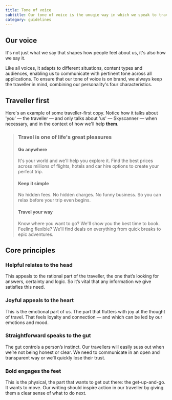 ```yaml
---
title: Tone of voice
subtitle: Our tone of voice is the unuqie way in which we speak to travellers, partners and ourselves.
category: guidelines
---
```


## Our voice

It's not just what we say that shapes how people feel about us, it's also how we say it.

Like all voices, it adapts to different situations, content types and audiences, enabling us to communicate with pertinent tone across all applications. To ensure that our tone of voice is on brand, we always keep the traveller in mind, combining our personality's four characteristics.

## Traveller first

Here's an example of some traveller-first copy. Notice how it talks about 'you' — the traveller — and only talks about 'us' — Skyscanner — when necessary, and in the context of how we'll help **them**.

> ### Travel is one of life's great pleasures
> #### Go anywhere
> It's your world and we'll help you explore it. Find the best prices across millions of flights, hotels and car hire options to create your perfect trip.
> #### Keep it simple
> No hidden fees. No hidden charges. No funny business. So you can relax before your trip even begins.
> #### Travel your way
> Know where you want to go? We'll show you the best time to book. Feeling flexible? We'll find deals on everything from quick breaks to epic adventures.

## Core principles

### Helpful relates to the head

This appeals to the rational part of the traveller, the one that’s looking for answers, certainty and logic. So it’s vital that any information we give satisfies this need.

### Joyful appeals to the heart

This is the emotional part of us. The part that flutters with joy at the thought of travel. That feels loyalty and connection — and which can be led by our emotions and mood.

### Straightforward speaks to the gut

The gut controls a person’s instinct. Our travellers will easily suss out when we’re not being honest or clear. We need to communicate in an open and transparent way or we’ll quickly lose their trust.

### Bold engages the feet

This is the physical, the part that wants to get out there: the get-up-and-go. It wants to move. Our writing should inspire action in our traveller by giving them a clear sense of what to do next.


